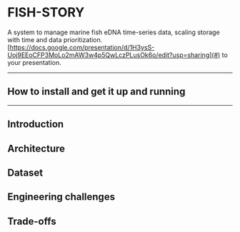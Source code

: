 # FISH-STORY

A system to manage marine fish eDNA time-series data, scaling storage with time and data prioritization.
[https://docs.google.com/presentation/d/1H3ysS-Uoj9EEoCFP3MoLo2mAW3w4p5QwLczPLusOk6o/edit?usp=sharing](#) to your presentation.

<hr/>

## How to install and get it up and running


<hr/>

## Introduction

## Architecture

## Dataset

## Engineering challenges

## Trade-offs
